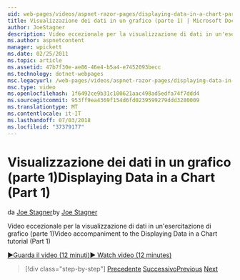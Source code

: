 ```yaml
---
uid: web-pages/videos/aspnet-razor-pages/displaying-data-in-a-chart-part-1
title: Visualizzazione dei dati in un grafico (parte 1) | Microsoft Docs
author: JoeStagner
description: Video eccezionale per la visualizzazione di dati in un'esercitazione di grafico (parte 1)
ms.author: aspnetcontent
manager: wpickett
ms.date: 02/25/2011
ms.topic: article
ms.assetid: 47b7f30e-ae86-46e4-b5a4-e7452093becc
ms.technology: dotnet-webpages
msc.legacyurl: /web-pages/videos/aspnet-razor-pages/displaying-data-in-a-chart-part-1
msc.type: video
ms.openlocfilehash: 1f6492ce9b31c100621aac498ad5edfa74f7ddd4
ms.sourcegitcommit: 953ff9ea4369f154d6fd0239599279ddd3280009
ms.translationtype: MT
ms.contentlocale: it-IT
ms.lasthandoff: 07/03/2018
ms.locfileid: "37379177"
---
```

<a name="displaying-data-in-a-chart-part-1"></a><span data-ttu-id="0cacd-103">Visualizzazione dei dati in un grafico (parte 1)</span><span class="sxs-lookup"><span data-stu-id="0cacd-103">Displaying Data in a Chart (Part 1)</span></span>
====================
<span data-ttu-id="0cacd-104">da [Joe Stagner](https://github.com/JoeStagner)</span><span class="sxs-lookup"><span data-stu-id="0cacd-104">by [Joe Stagner](https://github.com/JoeStagner)</span></span>

<span data-ttu-id="0cacd-105">Video eccezionale per la visualizzazione di dati in un'esercitazione di grafico (parte 1)</span><span class="sxs-lookup"><span data-stu-id="0cacd-105">Video accompaniment to the Displaying Data in a Chart tutorial (Part 1)</span></span>

[<span data-ttu-id="0cacd-106">&#9654;Guarda il video (12 minuti)</span><span class="sxs-lookup"><span data-stu-id="0cacd-106">&#9654; Watch video (12 minutes)</span></span>](https://channel9.msdn.com/Blogs/ASP-NET-Site-Videos/displaying-data-in-a-chart-part-1)

> [!div class="step-by-step"]
> <span data-ttu-id="0cacd-107">[Precedente](displaying-data-in-a-grid.md)
> [Successivo](displaying-data-in-a-chart-part-2.md)</span><span class="sxs-lookup"><span data-stu-id="0cacd-107">[Previous](displaying-data-in-a-grid.md)
[Next](displaying-data-in-a-chart-part-2.md)</span></span>
